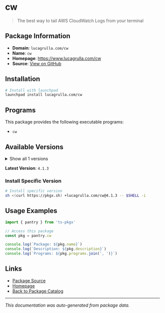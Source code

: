 # cw

> The best way to tail AWS CloudWatch Logs from your terminal

## Package Information

- **Domain**: `lucagrulla.com/cw`
- **Name**: `cw`
- **Homepage**: https://www.lucagrulla.com/cw
- **Source**: [View on GitHub](https://github.com/pkgxdev/pantry/tree/main/projects/lucagrulla.com/cw/package.yml)

## Installation

```bash
# Install with launchpad
launchpad install lucagrulla.com/cw
```

## Programs

This package provides the following executable programs:

- `cw`

## Available Versions

<details>
<summary>Show all 1 versions</summary>

- `4.1.3`

</details>

**Latest Version**: `4.1.3`

### Install Specific Version

```bash
# Install specific version
sh <(curl https://pkgx.sh) +lucagrulla.com/cw@4.1.3 -- $SHELL -i
```

## Usage Examples

```typescript
import { pantry } from 'ts-pkgx'

// Access this package
const pkg = pantry.cw

console.log(`Package: ${pkg.name}`)
console.log(`Description: ${pkg.description}`)
console.log(`Programs: ${pkg.programs.join(', ')}`)
```

## Links

- [Package Source](https://github.com/pkgxdev/pantry/tree/main/projects/lucagrulla.com/cw/package.yml)
- [Homepage](https://www.lucagrulla.com/cw)
- [Back to Package Catalog](../../../package-catalog.md)

---

*This documentation was auto-generated from package data.*
